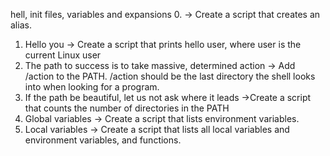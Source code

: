 hell, init files, variables and expansions
0. <o> -> Create a script that creates an alias.
1.  Hello you -> Create a script that prints hello user, where user is the current Linux user
2. The path to success is to take massive, determined action -> Add /action to the PATH. /action should be the last directory the shell looks into when looking for a program.
3. If the path be beautiful, let us not ask where it leads ->Create a script that counts the number of directories in the PATH
4. Global variables -> Create a script that lists environment variables.
5. Local variables -> Create a script that lists all local variables and environment variables, and functions.
